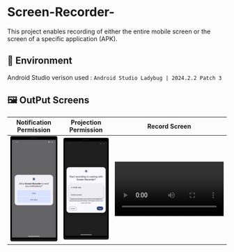 # Screen-Recorder-
This project enables recording of either the entire mobile screen or the screen of a specific application (APK).


## 🌳 Environment
Android Studio verison used : ``Android Studio Ladybug | 2024.2.2 Patch 3``


## 🖼️ OutPut Screens

| Notification Permission | Projection Permission | Record Screen | 
|-------------------------|-----------------------|---------------|
| <img src="screenshots/notification_permission.png" width="250"> | <img src="screenshots/projection_permission.png" width="250"> | <video src="https://github.com/RonikLimbani/Screen-Recorder/blob/main/screenshots/screen_recording.mp4" width="250"> |

